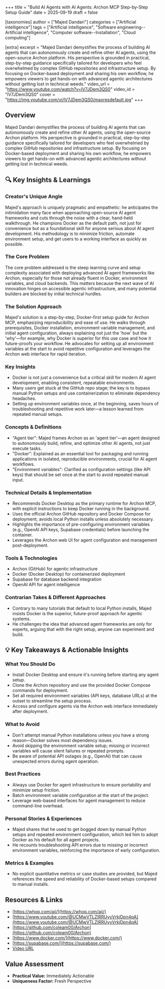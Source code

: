 +++
title = "Build AI Agents with AI Agents: Archon MCP Step-by-Step Setup Guide"
date = 2025-09-19
draft = false

[taxonomies]
author = ["Majed Dandari"]
categories = ["Artificial intelligence"]
tags = ["Artificial intelligence", "Software engineering--Artificial intelligence", "Computer software--Installation", "Cloud computing"]

[extra]
excerpt = "Majed Dandari demystifies the process of building AI agents that can autonomously create and refine other AI agents, using the open-source Archon platform. His perspective is grounded in practical, step-by-step guidance specifically tailored for developers who feel overwhelmed by complex GitHub repositories and infrastructure setup. By focusing on Docker-based deployment and sharing his own workflow, he empowers viewers to get hands-on with advanced agentic architectures without getting lost in technical weeds."
video_url = "https://www.youtube.com/watch?v=lV7JDem3QS0"
video_id = "lV7JDem3QS0"
cover = "https://img.youtube.com/vi/lV7JDem3QS0/maxresdefault.jpg"
+++

## Overview

Majed Dandari demystifies the process of building AI agents that can autonomously create and refine other AI agents, using the open-source Archon platform. His perspective is grounded in practical, step-by-step guidance specifically tailored for developers who feel overwhelmed by complex GitHub repositories and infrastructure setup. By focusing on Docker-based deployment and sharing his own workflow, he empowers viewers to get hands-on with advanced agentic architectures without getting lost in technical weeds.

## 🔍 Key Insights & Learnings

### Creator's Unique Angle
Majed's approach is uniquely pragmatic and empathetic: he anticipates the intimidation many face when approaching open-source AI agent frameworks and cuts through the noise with a clear, hand-held walkthrough. He champions Docker as the default path, not just for convenience but as a foundational skill for anyone serious about AI agent development. His methodology is to minimize friction, automate environment setup, and get users to a working interface as quickly as possible.

### The Core Problem
The core problem addressed is the steep learning curve and setup complexity associated with deploying advanced AI agent frameworks like Archon, especially for those not already fluent in Docker, environment variables, and cloud backends. This matters because the next wave of AI innovation hinges on accessible agentic infrastructure, and many potential builders are blocked by initial technical hurdles.

### The Solution Approach
Majed's solution is a step-by-step, Docker-first setup guide for Archon MCP, emphasizing reproducibility and ease of use. He walks through prerequisites, Docker installation, environment variable management, and initial agent configuration, always explaining not just the 'how' but the 'why'—for example, why Docker is superior for this use case and how it future-proofs your workflow. He advocates for setting up all environment variables at the start to avoid repetitive configuration and leverages the Archon web interface for rapid iteration.

### Key Insights
- Docker is not just a convenience but a critical skill for modern AI agent development, enabling consistent, repeatable environments.
- Many users get stuck at the GitHub repo stage; the key is to bypass manual Python setups and use containerization to eliminate dependency headaches.
- Setting up environment variables once, at the beginning, saves hours of troubleshooting and repetitive work later—a lesson learned from repeated manual setups.

### Concepts & Definitions
- "Agent tier": Majed frames Archon as an 'agent tier'—an agent designed to autonomously build, refine, and optimize other AI agents, not just execute tasks.
- "Docker": Explained as an essential tool for packaging and running applications in isolated, reproducible environments, crucial for AI agent workflows.
- "Environment variables": Clarified as configuration settings (like API keys) that should be set once at the start to avoid repeated manual input.

### Technical Details & Implementation
- Recommends Docker Desktop as the primary runtime for Archon MCP, with explicit instructions to keep Docker running in the background.
- Uses the official Archon GitHub repository and Docker Compose for deployment; avoids local Python installs unless absolutely necessary.
- Highlights the importance of pre-configuring environment variables (e.g., OpenAI API keys, Supabase credentials) before launching the container.
- Leverages the Archon web UI for agent configuration and management post-deployment.

### Tools & Technologies
- Archon (GitHub) for agentic infrastructure
- Docker (Docker Desktop) for containerized deployment
- Supabase for database backend integration
- OpenAI API for agent intelligence

### Contrarian Takes & Different Approaches
- Contrary to many tutorials that default to local Python installs, Majed insists Docker is the superior, future-proof approach for agentic systems.
- He challenges the idea that advanced agent frameworks are only for experts, arguing that with the right setup, anyone can experiment and build.

## 💡 Key Takeaways & Actionable Insights

### What You Should Do
- Install Docker Desktop and ensure it's running before starting any agent setup.
- Clone the Archon repository and use the provided Docker Compose commands for deployment.
- Set all required environment variables (API keys, database URLs) at the outset to streamline the setup process.
- Access and configure agents via the Archon web interface immediately after deployment.

### What to Avoid
- Don't attempt manual Python installations unless you have a strong reason—Docker solves most dependency issues.
- Avoid skipping the environment variable setup; missing or incorrect variables will cause silent failures or repeated prompts.
- Be aware of potential API outages (e.g., OpenAI) that can cause unexpected errors during agent operation.

### Best Practices
- Always use Docker for agent infrastructure to ensure portability and minimize setup friction.
- Batch environment variable configuration at the start of the project.
- Leverage web-based interfaces for agent management to reduce command-line overhead.

### Personal Stories & Experiences
- Majed shares that he used to get bogged down by manual Python setups and repeated environment configuration, which led him to adopt Docker as his default for all agent projects.
- He recounts troubleshooting API errors due to missing or incorrect environment variables, reinforcing the importance of early configuration.

### Metrics & Examples
- No explicit quantitative metrics or case studies are provided, but Majed references the speed and reliability of Docker-based setups compared to manual installs.

## Resources & Links

- [https://whop.com/aii/](https://whop.com/aii/)
- [https://www.youtube.com/@UCMwVTLZIRRUyyVrkjDpn4pA](https://www.youtube.com/@UCMwVTLZIRRUyyVrkjDpn4pA)
- [https://github.com/coleam00/Archon](https://github.com/coleam00/Archon)
- [https://www.docker.com/](https://www.docker.com/)
- [https://supabase.com/](https://supabase.com/)
- [Video URL](https://www.youtube.com/watch?v=lV7JDem3QS0)

## Value Assessment
- **Practical Value:** Immediately Actionable
- **Uniqueness Factor:** Fresh Perspective

